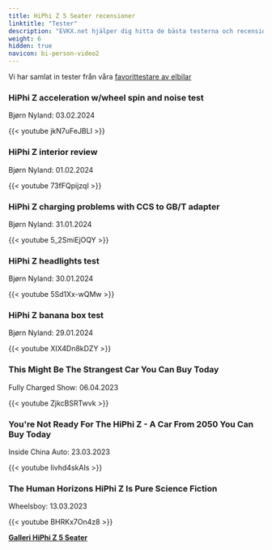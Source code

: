 ```yaml
---
title: HiPhi Z 5 Seater recensioner
linktitle: "Tester"
description: "EVKX.net hjälper dig hitta de bästa testerna och recensionerna av denna modell."
weight: 6
hidden: true
navicon: bi-person-video2
---
```

Vi har samlat in tester från våra [favorittestare av elbilar](../../../../../guides/evreviewers/)

<div class="container text-center shadow p-2 pe-4 mb-5 bg-body-tertiary rounded border">
<h3>HiPhi Z acceleration w/wheel spin and noise test</h3>
<p>Bjørn Nyland: 03.02.2024</p>

{{< youtube jkN7uFeJBLI >}}

</div>
<div class="container text-center shadow p-2 pe-4 mb-5 bg-body-tertiary rounded border">
<h3>HiPhi Z interior review</h3>
<p>Bjørn Nyland: 01.02.2024</p>

{{< youtube 73fFQpijzqI >}}

</div>
<div class="container text-center shadow p-2 pe-4 mb-5 bg-body-tertiary rounded border">
<h3>HiPhi Z charging problems with CCS to GB/T adapter</h3>
<p>Bjørn Nyland: 31.01.2024</p>

{{< youtube 5_2SmiEjOQY >}}

</div>
<div class="container text-center shadow p-2 pe-4 mb-5 bg-body-tertiary rounded border">
<h3>HiPhi Z headlights test</h3>
<p>Bjørn Nyland: 30.01.2024</p>

{{< youtube 5Sd1Xx-wQMw >}}

</div>
<div class="container text-center shadow p-2 pe-4 mb-5 bg-body-tertiary rounded border">
<h3>HiPhi Z banana box test</h3>
<p>Bjørn Nyland: 29.01.2024</p>

{{< youtube XIX4Dn8kDZY >}}

</div>
<div class="container text-center shadow p-2 pe-4 mb-5 bg-body-tertiary rounded border">
<h3>This Might Be The Strangest Car You Can Buy Today</h3>
<p>Fully Charged Show: 06.04.2023</p>

{{< youtube ZjkcBSRTwvk >}}

</div>
<div class="container text-center shadow p-2 pe-4 mb-5 bg-body-tertiary rounded border">
<h3>You're Not Ready For The HiPhi Z - A Car From 2050 You Can Buy Today</h3>
<p>Inside China Auto: 23.03.2023</p>

{{< youtube Iivhd4skAIs >}}

</div>
<div class="container text-center shadow p-2 pe-4 mb-5 bg-body-tertiary rounded border">
<h3>The Human Horizons HiPhi Z Is Pure Science Fiction</h3>
<p>Wheelsboy: 13.03.2023</p>

{{< youtube BHRKx7On4z8 >}}

</div>
<div class="mt-3 mb-3">
<a href="../gallery/" class="text-decoration-none text-black">
<strong><i class="bi-arrow-left"></i>Galleri  </strong>
</a>
<a href="../" class="text-decoration-none text-black float-end">
<strong>HiPhi Z 5 Seater <i class="bi-arrow-right"></i></strong>
</a>
</div>
